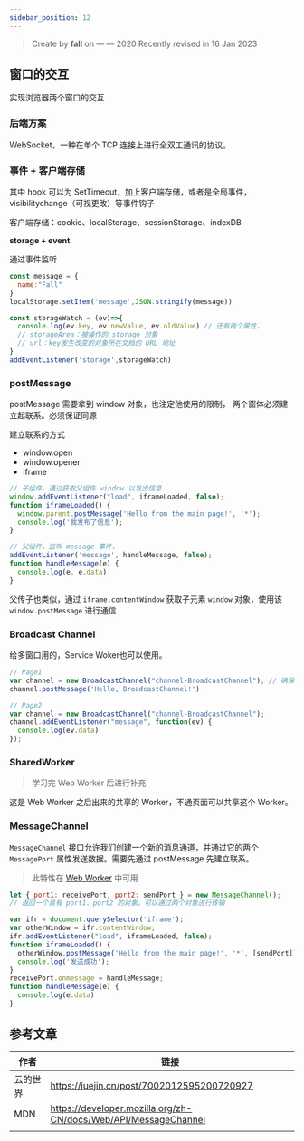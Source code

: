 ```yaml
---
sidebar_position: 12
---
```


> Create by **fall** on — — 2020
> Recently revised in 16 Jan 2023

## 窗口的交互

实现浏览器两个窗口的交互

### 后端方案

WebSocket，一种在单个 TCP 连接上进行全双工通讯的协议。

### 事件 + 客户端存储

其中 hook 可以为 SetTimeout，加上客户端存储，或者是全局事件，visibilitychange（可视更改）等事件钩子

客户端存储：cookie、localStorage、sessionStorage、indexDB



**storage + event**

通过事件监听

```js
const message = {
  name:"Fall"
}
localStorage.setItem('message',JSON.stringify(message))
```

```js
const storageWatch = (ev)=>{
  console.log(ev.key, ev.newValue, ev.oldValue) // 还有两个属性，
  // storageArea：被操作的 storage 对象
  // url：key发生改变的对象所在文档的 URL 地址
}
addEventListener('storage',storageWatch)
```

### postMessage

postMessage 需要拿到 window 对象，也注定他使用的限制， 两个窗体必须建立起联系。必须保证同源 

建立联系的方式

- window.open
- window.opener
- iframe

```js
// 子组件，通过获取父组件 window 以发出信息
window.addEventListener("load", iframeLoaded, false);
function iframeLoaded() {
  window.parent.postMessage('Hello from the main page!', '*');
  console.log('我发布了信息');
}
```

```js
// 父组件，监听 message 事件，
addEventListener('message', handleMessage, false);
function handleMessage(e) {
  console.log(e, e.data)
}
```

父传子也类似，通过 `iframe.contentWindow` 获取子元素 `window` 对象，使用该 `window.postMessage` 进行通信

### Broadcast Channel

给多窗口用的，Service Woker也可以使用。

```js
// Page1
var channel = new BroadcastChannel("channel-BroadcastChannel"); // 确保两个页面的频道名称一致
channel.postMessage('Hello, BroadcastChannel!')
```

```js
// Page2
var channel = new BroadcastChannel("channel-BroadcastChannel");
channel.addEventListener("message", function(ev) {
  console.log(ev.data)
});
```

### SharedWorker

> 学习完 Web Worker 后进行补充

这是 Web Worker 之后出来的共享的 Worker，不通页面可以共享这个 Worker。

### MessageChannel

`MessageChannel` 接口允许我们创建一个新的消息通道，并通过它的两个 `MessagePort` 属性发送数据。需要先通过 postMessage 先建立联系。

> 此特性在 [Web Worker](https://developer.mozilla.org/zh-CN/docs/Web/API/Web_Workers_API) 中可用

```js
let { port1: receivePort, port2: sendPort } = new MessageChannel();
// 返回一个具有 port1、port2 的对象，可以通过两个对象进行传输

var ifr = document.querySelector('iframe');
var otherWindow = ifr.contentWindow;
ifr.addEventListener("load", iframeLoaded, false);
function iframeLoaded() {
  otherWindow.postMessage('Hello from the main page!', '*', [sendPort]);
  console.log('发送成功');
}
receivePort.onmessage = handleMessage;
function handleMessage(e) {
  console.log(e.data)
}
```

## 参考文章

| 作者     | 链接                                                         |
| -------- | ------------------------------------------------------------ |
| 云的世界 | https://juejin.cn/post/7002012595200720927                   |
| MDN      | https://developer.mozilla.org/zh-CN/docs/Web/API/MessageChannel |
|          |                                                              |

